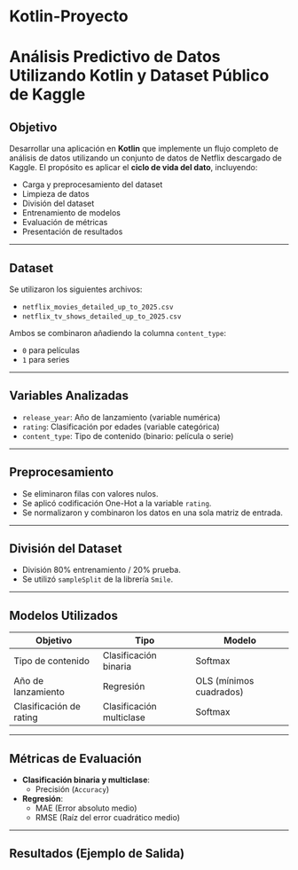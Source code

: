 # Kotlin-Proyecto
# Análisis Predictivo de Datos Utilizando Kotlin y Dataset Público de Kaggle

## Objetivo

Desarrollar una aplicación en **Kotlin** que implemente un flujo completo de análisis de datos utilizando un conjunto de datos de Netflix descargado de Kaggle. El propósito es aplicar el **ciclo de vida del dato**, incluyendo:

- Carga y preprocesamiento del dataset
- Limpieza de datos
- División del dataset
- Entrenamiento de modelos
- Evaluación de métricas
- Presentación de resultados

---

## Dataset

Se utilizaron los siguientes archivos:

- `netflix_movies_detailed_up_to_2025.csv`
- `netflix_tv_shows_detailed_up_to_2025.csv`

Ambos se combinaron añadiendo la columna `content_type`:
- `0` para películas
- `1` para series

---

## Variables Analizadas

- `release_year`: Año de lanzamiento (variable numérica)
- `rating`: Clasificación por edades (variable categórica)
- `content_type`: Tipo de contenido (binario: película o serie)

---

## Preprocesamiento

- Se eliminaron filas con valores nulos.
- Se aplicó codificación One-Hot a la variable `rating`.
- Se normalizaron y combinaron los datos en una sola matriz de entrada.

---

## División del Dataset

- División 80% entrenamiento / 20% prueba.
- Se utilizó `sampleSplit` de la librería `Smile`.

---

## Modelos Utilizados

| Objetivo                 | Tipo        | Modelo              |
|--------------------------|-------------|---------------------|
| Tipo de contenido        | Clasificación binaria | Softmax |
| Año de lanzamiento       | Regresión   | OLS (mínimos cuadrados) |
| Clasificación de rating  | Clasificación multiclase | Softmax |

---

## Métricas de Evaluación

- **Clasificación binaria y multiclase**:
  - Precisión (`Accuracy`)
- **Regresión**:
  - MAE (Error absoluto medio)
  - RMSE (Raíz del error cuadrático medio)

---

## Resultados (Ejemplo de Salida)


